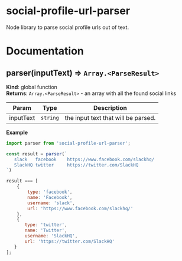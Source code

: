# social-profile-url-parser

Node library to parse social profile urls out of text.

# Documentation
<a name="parser"></a>

## parser(inputText) ⇒ <code>Array.&lt;ParseResult&gt;</code>
**Kind**: global function  
**Returns**: <code>Array.&lt;ParseResult&gt;</code> - an array with all the found social links  

| Param | Type | Description |
| --- | --- | --- |
| inputText | <code>string</code> | the input text that will be parsed. |

**Example**  
```jsimport parser from 'social-profile-url-parser';const result = parser(`   slack   facebook    https://www.facebook.com/slackhq/   SlackHQ twitter     https://twitter.com/SlackHQ`)result === [    {        type: 'facebook',        name: 'Facebook',        username: 'slack',        url: 'https://www.facebook.com/slackhq/'    },    {       type: 'twitter',       name: 'Twitter',       username: 'SlackHQ',       url: 'https://twitter.com/SlackHQ'   }];```
